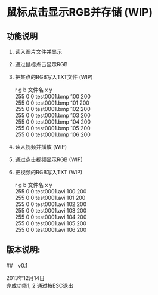 # 鼠标点击显示RGB并存储 (WIP)

## 功能说明

1. 读入图片文件并显示
2. 通过鼠标点击显示RGB
3. 把某点的RGB写入TXT文件 (WIP)
	
	r   g b 文件名        x   y  
	255 0 0 test0001.bmp 100 200  
	255 0 0 test0001.bmp 101 200  
	255 0 0 test0001.bmp 102 200  
	255 0 0 test0001.bmp 103 200  
	255 0 0 test0001.bmp 104 200  
	255 0 0 test0001.bmp 105 200  
	255 0 0 test0001.bmp 106 200  

4. 读入视频并播放 (WIP)
5. 通过点击视频显示RGB (WIP)
6. 把视频的RGB写入TXT (WIP)
	
	r   g b 文件名        x   y  
	255 0 0 test0001.avi 100 200  
	255 0 0 test0001.avi 101 200  
	255 0 0 test0001.avi 102 200  
	255 0 0 test0001.avi 103 200  
	255 0 0 test0001.avi 104 200  
	255 0 0 test0001.avi 105 200  
	255 0 0 test0001.avi 106 200  

## 版本说明:

##　v0.1

2013年12月14日  
完成功能1, 2
通过按ESC退出
